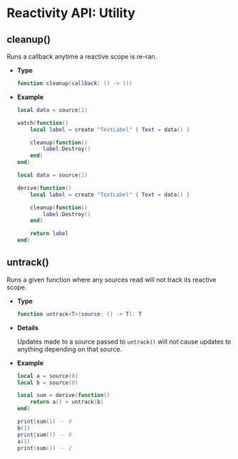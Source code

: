 # Reactivity API: Utility

## cleanup()

Runs a callback anytime a reactive scope is re-ran.

- **Type**

    ```lua
    function cleanup(callback: () -> ())
    ```

- **Example**

    ```lua
    local data = source(1)

    watch(function()
        local label = create "TextLabel" { Text = data() }

        cleanup(function()
            label:Destroy()
        end)
    end)
    ```

    ```lua
    local data = source(1)

    derive(function()
        local label = create "TextLabel" { Text = data() }

        cleanup(function()
            label:Destroy()
        end)

        return label
    end)
    ```

## untrack()

Runs a given function where any sources read will not track its reactive scope.

- **Type**

    ```lua
    function untrack<T>(source: () -> T): T
    ```

- **Details**

    Updates made to a source passed to `untrack()` will not cause updates to
    anything depending on that source.

- **Example**

    ```lua
    local a = source(0)
    local b = source(0)

    local sum = derive(function()
        return a() + untrack(b)
    end)

    print(sum()) -- 0
    b(1)
    print(sum()) -- 0
    a(1)
    print(sum()) -- 2
    ```
